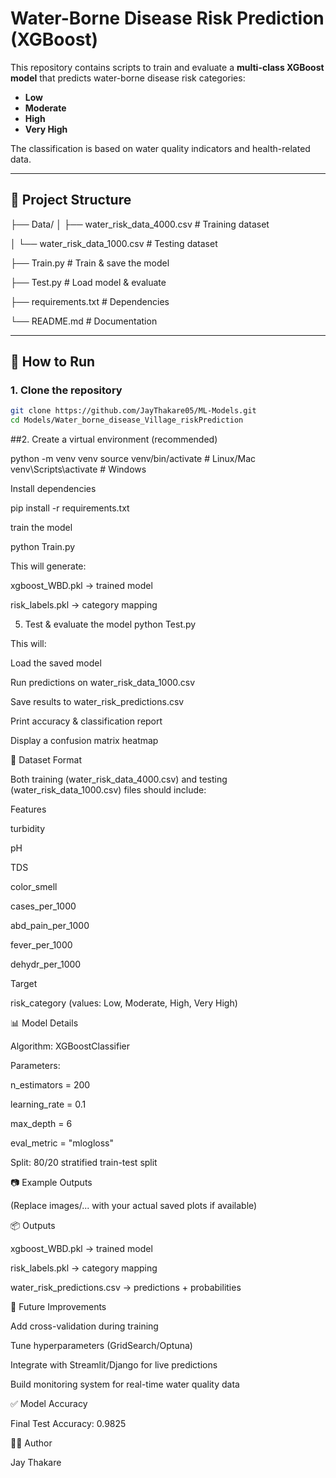 # Water-Borne Disease Risk Prediction (XGBoost)

This repository contains scripts to train and evaluate a **multi-class XGBoost model** that predicts water-borne disease risk categories:

- **Low**  
- **Moderate**  
- **High**  
- **Very High**  

The classification is based on water quality indicators and health-related data.

---

## 📂 Project Structure

├── Data/
│ ├── water_risk_data_4000.csv # Training dataset

│ └── water_risk_data_1000.csv # Testing dataset

├── Train.py # Train & save the model

├── Test.py # Load model & evaluate

├── requirements.txt # Dependencies

└── README.md # Documentation


---

## 🚀 How to Run

### 1. Clone the repository
```bash
git clone https://github.com/JayThakare05/ML-Models.git
cd Models/Water_borne_disease_Village_riskPrediction
```

##2. Create a virtual environment (recommended)

python -m venv venv
source venv/bin/activate   # Linux/Mac
venv\Scripts\activate      # Windows

Install dependencies

pip install -r requirements.txt



train the model

python Train.py

This will generate:

xgboost_WBD.pkl → trained model

risk_labels.pkl → category mapping

5. Test & evaluate the model
python Test.py


This will:

Load the saved model

Run predictions on water_risk_data_1000.csv

Save results to water_risk_predictions.csv

Print accuracy & classification report

Display a confusion matrix heatmap

📑 Dataset Format

Both training (water_risk_data_4000.csv) and testing (water_risk_data_1000.csv) files should include:

Features

turbidity

pH

TDS

color_smell

cases_per_1000

abd_pain_per_1000

fever_per_1000

dehydr_per_1000

Target

risk_category (values: Low, Moderate, High, Very High)

📊 Model Details

Algorithm: XGBoostClassifier

Parameters:

n_estimators = 200

learning_rate = 0.1

max_depth = 6

eval_metric = "mlogloss"

Split: 80/20 stratified train-test split

📷 Example Outputs

(Replace images/... with your actual saved plots if available)




📦 Outputs

xgboost_WBD.pkl → trained model

risk_labels.pkl → category mapping

water_risk_predictions.csv → predictions + probabilities

🔮 Future Improvements

Add cross-validation during training

Tune hyperparameters (GridSearch/Optuna)

Integrate with Streamlit/Django for live predictions

Build monitoring system for real-time water quality data

✅ Model Accuracy

Final Test Accuracy: 0.9825

👨‍💻 Author

Jay Thakare
